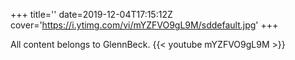 +++
title=''
date=2019-12-04T17:15:12Z
cover='https://i.ytimg.com/vi/mYZFVO9gL9M/sddefault.jpg'
+++

All content belongs to GlennBeck.
{{< youtube mYZFVO9gL9M >}}
